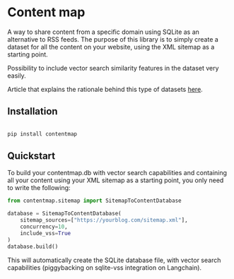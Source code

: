 # Content map

A way to share content from a specific domain using SQLite as an alternative to 
RSS feeds. The purpose of this library is to simply create a dataset for all the
content on your website, using the XML sitemap as a starting point.  

Possibility to include vector search similarity features in the dataset very easily.

Article that explains the rationale behind this type of datasets [here](https://philippeoger.com/pages/can-we-rag-the-whole-web/).


## Installation

```bash

pip install contentmap

```

## Quickstart

To build your contentmap.db with vector search capabilities and containing all 
your content using your XML sitemap as a starting point, you only need to write the
following: 

```python
from contentmap.sitemap import SitemapToContentDatabase

database = SitemapToContentDatabase(
    sitemap_sources=["https://yourblog.com/sitemap.xml"],
    concurrency=10,
    include_vss=True
)
database.build()

```

This will automatically create the SQLite database file, with vector search 
capabilities (piggybacking on sqlite-vss integration on Langchain).
